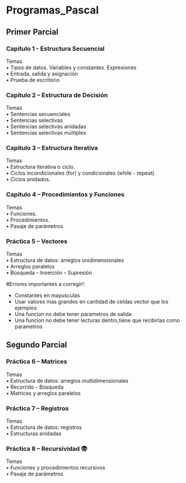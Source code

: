 # Programas_Pascal

## Primer Parcial

### Capitulo 1 - Estructura Secuencial

Temas
<br>
• Tipos de datos. Variables y constantes. Expresiones
<br>
• Entrada, salida y asignación
<br>
• Prueba de escritorio
<br>
  
### Capitulo 2 – Estructura de Decisión

Temas
<br>
• Sentencias secuenciales
<br>
• Sentencias selectivas
<br>
• Sentencias selectivas anidadas
<br>
• Sentencias selectivas múltiples
<br>

### Capitulo 3 – Estructura Iterativa

Temas
<br>
• Estructura iterativa o ciclo.
<br>
• Ciclos incondicionales (for) y condicionales (while - repeat).
<br>
• Ciclos anidados.

### Capitulo 4 – Procedimientos y Funciones

Temas
<br>
• Funciones.
<br>
• Procedimientos.
<br>
• Pasaje de parámetros

### Práctica 5 – Vectores

Temas
<br>
• Estructura de datos: arreglos unidimensionales
<br>
• Arreglos paralelos
<br>
• Búsqueda – Inserción – Supresión

#Errores importantes a corregir!:
- Constantes en mayusculas
- Usar valores mas grandes en cantidad de celdas vector que los ejemplos
- Una funcion no debe tener parametros de salida 
- Una funcion no debe tener lecturas dentro,tiene que recibirlas como parametros


## Segundo Parcial

### Práctica 6 – Matrices

Temas
<br>
• Estructura de datos: arreglos multidimensionales
<br>
• Recorrido - Búsqueda
<br>
• Matrices y arreglos paralelos

### Práctica 7 – Registros

Temas
<br>
• Estructura de datos: registros
<br>
• Estructuras anidadas

### Práctica 8 – Recursividad :fearful:

Temas
<br>
• Funciones y procedimientos recursivos
<br>
• Pasaje de parámetros

